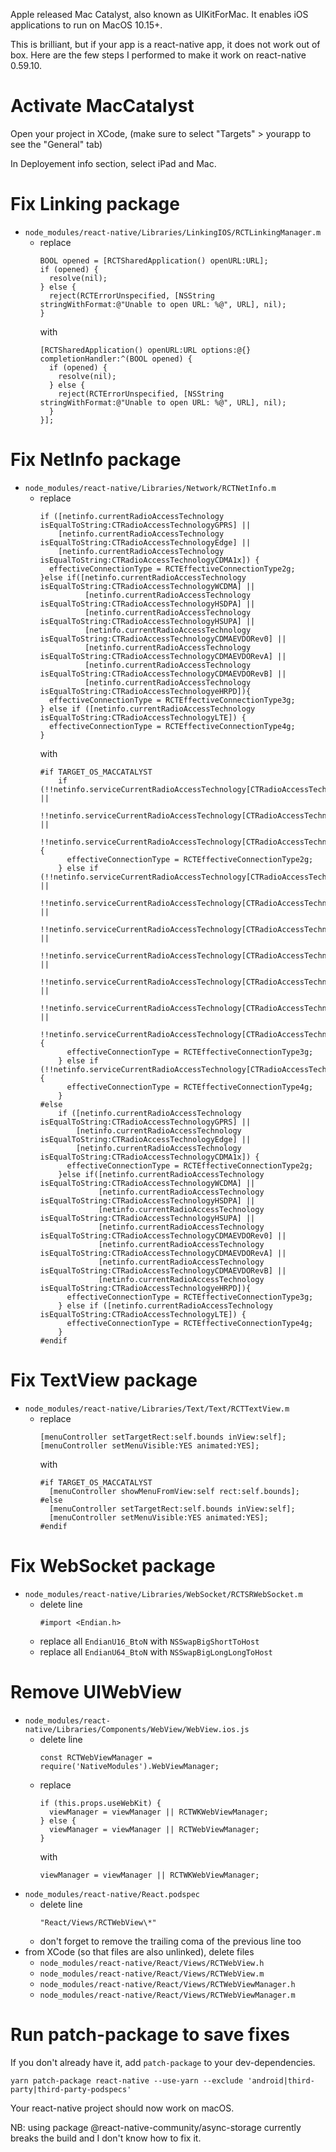 Apple released Mac Catalyst, also known as UIKitForMac. It enables iOS applications to run on MacOS 10.15+.

This is brilliant, but if your app is a react-native app, it does not work out of box. Here are the few steps I performed to make it work on react-native 0.59.10.

# Activate MacCatalyst

Open your project in XCode, (make sure to select "Targets" > yourapp to see the "General" tab)

In Deployement info section, select iPad and Mac.

# Fix Linking package

- `node_modules/react-native/Libraries/LinkingIOS/RCTLinkingManager.m`
  - replace
    ```
    BOOL opened = [RCTSharedApplication() openURL:URL];
    if (opened) {
      resolve(nil);
    } else {
      reject(RCTErrorUnspecified, [NSString stringWithFormat:@"Unable to open URL: %@", URL], nil);
    }
    ```
    with
    ```
    [RCTSharedApplication() openURL:URL options:@{} completionHandler:^(BOOL opened) {
      if (opened) {
        resolve(nil);
      } else {
        reject(RCTErrorUnspecified, [NSString stringWithFormat:@"Unable to open URL: %@", URL], nil);
      }
    }];
    ```

# Fix NetInfo package

- `node_modules/react-native/Libraries/Network/RCTNetInfo.m`
  - replace
    ```
    if ([netinfo.currentRadioAccessTechnology isEqualToString:CTRadioAccessTechnologyGPRS] ||
        [netinfo.currentRadioAccessTechnology isEqualToString:CTRadioAccessTechnologyEdge] ||
        [netinfo.currentRadioAccessTechnology isEqualToString:CTRadioAccessTechnologyCDMA1x]) {
      effectiveConnectionType = RCTEffectiveConnectionType2g;
    }else if([netinfo.currentRadioAccessTechnology isEqualToString:CTRadioAccessTechnologyWCDMA] ||
              [netinfo.currentRadioAccessTechnology isEqualToString:CTRadioAccessTechnologyHSDPA] ||
              [netinfo.currentRadioAccessTechnology isEqualToString:CTRadioAccessTechnologyHSUPA] ||
              [netinfo.currentRadioAccessTechnology isEqualToString:CTRadioAccessTechnologyCDMAEVDORev0] ||
              [netinfo.currentRadioAccessTechnology isEqualToString:CTRadioAccessTechnologyCDMAEVDORevA] ||
              [netinfo.currentRadioAccessTechnology isEqualToString:CTRadioAccessTechnologyCDMAEVDORevB] ||
              [netinfo.currentRadioAccessTechnology isEqualToString:CTRadioAccessTechnologyeHRPD]){
      effectiveConnectionType = RCTEffectiveConnectionType3g;
    } else if ([netinfo.currentRadioAccessTechnology isEqualToString:CTRadioAccessTechnologyLTE]) {
      effectiveConnectionType = RCTEffectiveConnectionType4g;
    }
    ```
    with
    ```
    #if TARGET_OS_MACCATALYST
        if (!!netinfo.serviceCurrentRadioAccessTechnology[CTRadioAccessTechnologyGPRS] ||
            !!netinfo.serviceCurrentRadioAccessTechnology[CTRadioAccessTechnologyEdge] ||
            !!netinfo.serviceCurrentRadioAccessTechnology[CTRadioAccessTechnologyCDMA1x]) {
          effectiveConnectionType = RCTEffectiveConnectionType2g;
        } else if (!!netinfo.serviceCurrentRadioAccessTechnology[CTRadioAccessTechnologyWCDMA] ||
                   !!netinfo.serviceCurrentRadioAccessTechnology[CTRadioAccessTechnologyHSDPA] ||
                   !!netinfo.serviceCurrentRadioAccessTechnology[CTRadioAccessTechnologyHSUPA] ||
                   !!netinfo.serviceCurrentRadioAccessTechnology[CTRadioAccessTechnologyCDMAEVDORev0] ||
                   !!netinfo.serviceCurrentRadioAccessTechnology[CTRadioAccessTechnologyCDMAEVDORevA] ||
                   !!netinfo.serviceCurrentRadioAccessTechnology[CTRadioAccessTechnologyCDMAEVDORevB] ||
                   !!netinfo.serviceCurrentRadioAccessTechnology[CTRadioAccessTechnologyeHRPD]) {
          effectiveConnectionType = RCTEffectiveConnectionType3g;
        } else if (!!netinfo.serviceCurrentRadioAccessTechnology[CTRadioAccessTechnologyLTE]) {
          effectiveConnectionType = RCTEffectiveConnectionType4g;
        }
    #else
        if ([netinfo.currentRadioAccessTechnology isEqualToString:CTRadioAccessTechnologyGPRS] ||
            [netinfo.currentRadioAccessTechnology isEqualToString:CTRadioAccessTechnologyEdge] ||
            [netinfo.currentRadioAccessTechnology isEqualToString:CTRadioAccessTechnologyCDMA1x]) {
          effectiveConnectionType = RCTEffectiveConnectionType2g;
        }else if([netinfo.currentRadioAccessTechnology isEqualToString:CTRadioAccessTechnologyWCDMA] ||
                 [netinfo.currentRadioAccessTechnology isEqualToString:CTRadioAccessTechnologyHSDPA] ||
                 [netinfo.currentRadioAccessTechnology isEqualToString:CTRadioAccessTechnologyHSUPA] ||
                 [netinfo.currentRadioAccessTechnology isEqualToString:CTRadioAccessTechnologyCDMAEVDORev0] ||
                 [netinfo.currentRadioAccessTechnology isEqualToString:CTRadioAccessTechnologyCDMAEVDORevA] ||
                 [netinfo.currentRadioAccessTechnology isEqualToString:CTRadioAccessTechnologyCDMAEVDORevB] ||
                 [netinfo.currentRadioAccessTechnology isEqualToString:CTRadioAccessTechnologyeHRPD]){
          effectiveConnectionType = RCTEffectiveConnectionType3g;
        } else if ([netinfo.currentRadioAccessTechnology isEqualToString:CTRadioAccessTechnologyLTE]) {
          effectiveConnectionType = RCTEffectiveConnectionType4g;
        }
    #endif
    ```

# Fix TextView package

- `node_modules/react-native/Libraries/Text/Text/RCTTextView.m`
  - replace
    ```
    [menuController setTargetRect:self.bounds inView:self];
    [menuController setMenuVisible:YES animated:YES];
    ```
    with
    ```
    #if TARGET_OS_MACCATALYST
      [menuController showMenuFromView:self rect:self.bounds];
    #else
      [menuController setTargetRect:self.bounds inView:self];
      [menuController setMenuVisible:YES animated:YES];
    #endif
    ```

# Fix WebSocket package

- `node_modules/react-native/Libraries/WebSocket/RCTSRWebSocket.m`
  - delete line
    ```
    #import <Endian.h>
    ```
  - replace all `EndianU16_BtoN` with `NSSwapBigShortToHost`
  - replace all `EndianU64_BtoN` with `NSSwapBigLongLongToHost`

# Remove UIWebView

- `node_modules/react-native/Libraries/Components/WebView/WebView.ios.js`
  - delete line
    ```
    const RCTWebViewManager = require('NativeModules').WebViewManager;
    ```
  - replace
    ```
    if (this.props.useWebKit) {
      viewManager = viewManager || RCTWKWebViewManager;
    } else {
      viewManager = viewManager || RCTWebViewManager;
    }
    ```
    with
    ```
    viewManager = viewManager || RCTWKWebViewManager;
    ```
- `node_modules/react-native/React.podspec`
  - delete line
    ```
    "React/Views/RCTWebView\*"
    ```
  - don't forget to remove the trailing coma of the previous line too
- from XCode (so that files are also unlinked), delete files
  - `node_modules/react-native/React/Views/RCTWebView.h`
  - `node_modules/react-native/React/Views/RCTWebView.m`
  - `node_modules/react-native/React/Views/RCTWebViewManager.h`
  - `node_modules/react-native/React/Views/RCTWebViewManager.m`

# Run patch-package to save fixes

If you don't already have it, add `patch-package` to your dev-dependencies.

```
yarn patch-package react-native --use-yarn --exclude 'android|third-party|third-party-podspecs'
```

Your react-native project should now work on macOS.

NB: using package @react-native-community/async-storage currently breaks the build and I don't know how to fix it.
